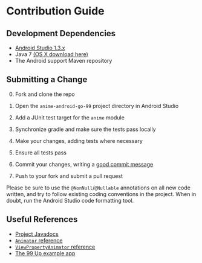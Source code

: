 # Contribution Guide

## Development Dependencies

- [Android Studio 1.3.x](http://developer.android.com/tools/studio/index.html)
- Java 7 [(OS X download here)](https://support.apple.com/kb/DL1572?locale=en_US)
- The Android support Maven repository

## Submitting a Change

0. Fork and clone the repo

1. Open the `anime-android-go-99` project directory in Android Studio

2. Add a JUnit test target for the `anime` module

3. Synchronize gradle and make sure the tests pass locally

4. Make your changes, adding tests where necessary

5. Ensure all tests pass

6. Commit your changes, writing a [good commit message](http://tbaggery.com/2008/04/19/a-note-about-git-commit-messages.html)

7. Push to your fork and submit a pull request

Please be sure to use the `@NonNull`/`@Nullable` annotations on all new code written,
and try to follow existing coding conventions in the project. When in doubt, run the Android Studio
code formatting tool.

## Useful References

- [Project Javadocs](http://hello.github.io/go99/javadoc/index.html)
- [`Animator` reference](http://developer.android.com/reference/android/animation/Animator.html)
- [`ViewPropertyAnimator` reference](http://developer.android.com/reference/android/view/ViewPropertyAnimator.html)
- [The 99 Up example app](tree/master/example)
